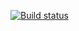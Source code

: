[![Build status](https://ci.appveyor.com/api/projects/status/l8byspsw9x56tv49/branch/main?svg=true)](https://ci.appveyor.com/project/Ebg79/carddelivery/branch/main)
